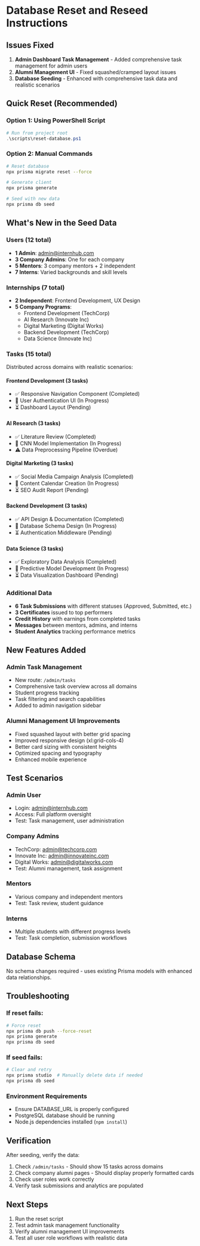 # Database Reset and Reseed Instructions

## Issues Fixed
1. **Admin Dashboard Task Management** - Added comprehensive task management for admin users
2. **Alumni Management UI** - Fixed squashed/cramped layout issues  
3. **Database Seeding** - Enhanced with comprehensive task data and realistic scenarios

## Quick Reset (Recommended)

### Option 1: Using PowerShell Script
```powershell
# Run from project root
.\scripts\reset-database.ps1
```

### Option 2: Manual Commands
```bash
# Reset database
npx prisma migrate reset --force

# Generate client
npx prisma generate

# Seed with new data
npx prisma db seed
```

## What's New in the Seed Data

### Users (12 total)
- **1 Admin**: admin@internhub.com
- **3 Company Admins**: One for each company
- **5 Mentors**: 3 company mentors + 2 independent
- **7 Interns**: Varied backgrounds and skill levels

### Internships (7 total)
- **2 Independent**: Frontend Development, UX Design
- **5 Company Programs**: 
  - Frontend Development (TechCorp)
  - AI Research (Innovate Inc) 
  - Digital Marketing (Digital Works)
  - Backend Development (TechCorp)
  - Data Science (Innovate Inc)

### Tasks (15 total)
Distributed across domains with realistic scenarios:

#### Frontend Development (3 tasks)
- ✅ Responsive Navigation Component (Completed)
- 🔄 User Authentication UI (In Progress)  
- ⏳ Dashboard Layout (Pending)

#### AI Research (3 tasks)
- ✅ Literature Review (Completed)
- 🔄 CNN Model Implementation (In Progress)
- ⚠️ Data Preprocessing Pipeline (Overdue)

#### Digital Marketing (3 tasks)
- ✅ Social Media Campaign Analysis (Completed)
- 🔄 Content Calendar Creation (In Progress)
- ⏳ SEO Audit Report (Pending)

#### Backend Development (3 tasks)
- ✅ API Design & Documentation (Completed)
- 🔄 Database Schema Design (In Progress)
- ⏳ Authentication Middleware (Pending)

#### Data Science (3 tasks)
- ✅ Exploratory Data Analysis (Completed)
- 🔄 Predictive Model Development (In Progress)
- ⏳ Data Visualization Dashboard (Pending)

### Additional Data
- **6 Task Submissions** with different statuses (Approved, Submitted, etc.)
- **3 Certificates** issued to top performers
- **Credit History** with earnings from completed tasks
- **Messages** between mentors, admins, and interns
- **Student Analytics** tracking performance metrics

## New Features Added

### Admin Task Management
- New route: `/admin/tasks`
- Comprehensive task overview across all domains
- Student progress tracking
- Task filtering and search capabilities
- Added to admin navigation sidebar

### Alumni Management UI Improvements
- Fixed squashed layout with better grid spacing
- Improved responsive design (xl:grid-cols-4)
- Better card sizing with consistent heights
- Optimized spacing and typography
- Enhanced mobile experience

## Test Scenarios

### Admin User
- Login: admin@internhub.com
- Access: Full platform oversight
- Test: Task management, user administration

### Company Admins
- TechCorp: admin@techcorp.com
- Innovate Inc: admin@innovateinc.com  
- Digital Works: admin@digitalworks.com
- Test: Alumni management, task assignment

### Mentors
- Various company and independent mentors
- Test: Task review, student guidance

### Interns
- Multiple students with different progress levels
- Test: Task completion, submission workflows

## Database Schema
No schema changes required - uses existing Prisma models with enhanced data relationships.

## Troubleshooting

### If reset fails:
```bash
# Force reset
npx prisma db push --force-reset
npx prisma generate
npx prisma db seed
```

### If seed fails:
```bash
# Clear and retry
npx prisma studio  # Manually delete data if needed
npx prisma db seed
```

### Environment Requirements
- Ensure DATABASE_URL is properly configured
- PostgreSQL database should be running
- Node.js dependencies installed (`npm install`)

## Verification

After seeding, verify the data:
1. Check `/admin/tasks` - Should show 15 tasks across domains
2. Check company alumni pages - Should display properly formatted cards
3. Check user roles work correctly
4. Verify task submissions and analytics are populated

## Next Steps
1. Run the reset script
2. Test admin task management functionality  
3. Verify alumni management UI improvements
4. Test all user role workflows with realistic data